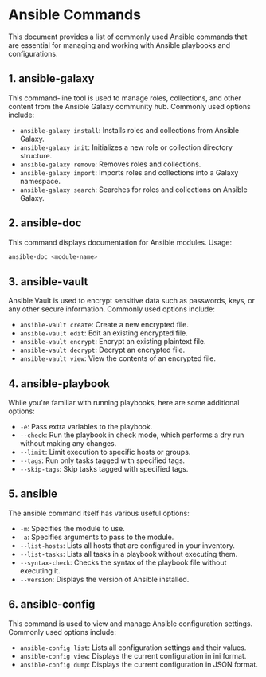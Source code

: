 
# Ansible Commands

This document provides a list of commonly used Ansible commands that are essential for managing and working with Ansible playbooks and configurations.

## 1. ansible-galaxy

This command-line tool is used to manage roles, collections, and other content from the Ansible Galaxy community hub. Commonly used options include:

- `ansible-galaxy install`: Installs roles and collections from Ansible Galaxy.
- `ansible-galaxy init`: Initializes a new role or collection directory structure.
- `ansible-galaxy remove`: Removes roles and collections.
- `ansible-galaxy import`: Imports roles and collections into a Galaxy namespace.
- `ansible-galaxy search`: Searches for roles and collections on Ansible Galaxy.

## 2. ansible-doc

This command displays documentation for Ansible modules. Usage:

```bash
ansible-doc <module-name>
```
## 3. ansible-vault
Ansible Vault is used to encrypt sensitive data such as passwords, keys, or any other secure information. Commonly used options include:

- `ansible-vault create`: Create a new encrypted file.
- `ansible-vault edit`: Edit an existing encrypted file.
- `ansible-vault encrypt`: Encrypt an existing plaintext file.
- `ansible-vault decrypt`: Decrypt an encrypted file.
- `ansible-vault view`: View the contents of an encrypted file.

## 4. ansible-playbook
While you're familiar with running playbooks, here are some additional options:

- `-e`: Pass extra variables to the playbook.
- `--check`: Run the playbook in check mode, which performs a dry run without making any changes.
- `--limit`: Limit execution to specific hosts or groups.
- `--tags`: Run only tasks tagged with specified tags.
- `--skip-tags`: Skip tasks tagged with specified tags.

## 5. ansible
The ansible command itself has various useful options:

- `-m`: Specifies the module to use.
- `-a`: Specifies arguments to pass to the module.
- `--list-hosts`: Lists all hosts that are configured in your inventory.
- `--list-tasks`: Lists all tasks in a playbook without executing them.
- `--syntax-check`: Checks the syntax of the playbook file without executing it.
- `--version`: Displays the version of Ansible installed.

## 6. ansible-config
This command is used to view and manage Ansible configuration settings. Commonly used options include:

- `ansible-config list`: Lists all configuration settings and their values.
- `ansible-config view`: Displays the current configuration in ini format.
- `ansible-config dump`: Displays the current configuration in JSON format.